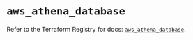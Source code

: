 # `aws_athena_database`

Refer to the Terraform Registry for docs: [`aws_athena_database`](https://registry.terraform.io/providers/hashicorp/aws/5.70.0/docs/resources/athena_database).
